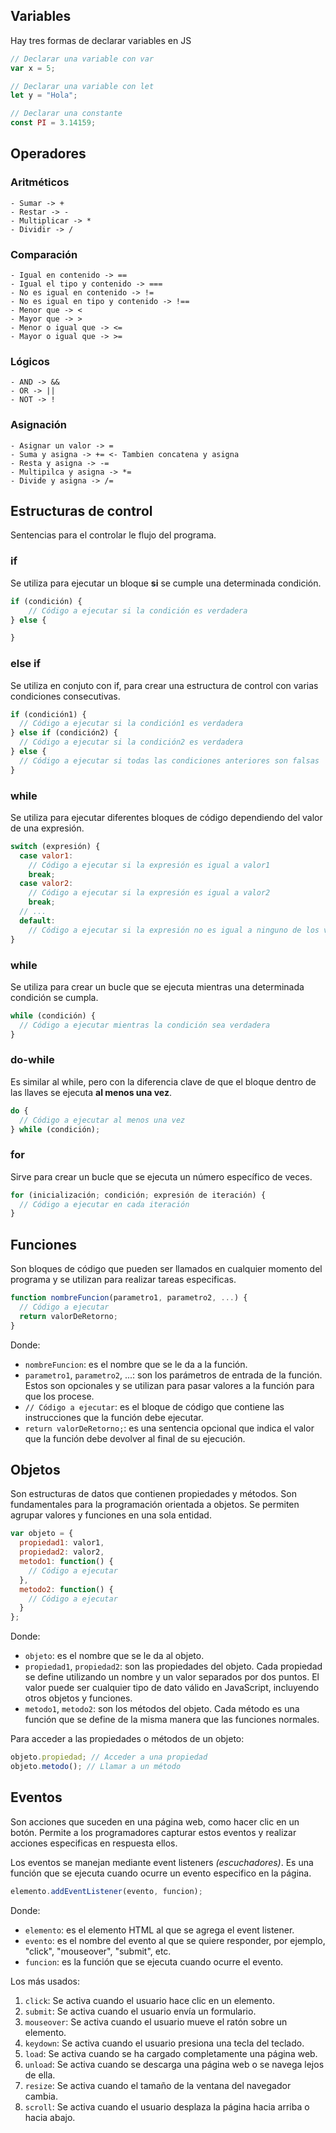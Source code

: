 ## Variables
Hay tres formas de declarar variables en JS

```javascript
// Declarar una variable con var
var x = 5;

// Declarar una variable con let
let y = "Hola";

// Declarar una constante
const PI = 3.14159;

```

## Operadores
### Aritméticos
	- Sumar -> +
	- Restar -> - 
	- Multiplicar -> *
	- Dividir -> /

### Comparación
	- Igual en contenido -> ==
	- Igual el tipo y contenido -> ===
	- No es igual en contenido -> !=
	- No es igual en tipo y contenido -> !==
	- Menor que -> <
	- Mayor que -> >
	- Menor o igual que -> <=
	- Mayor o igual que -> >=

### Lógicos
	- AND -> &&
	- OR -> ||
	- NOT -> !

### Asignación
	- Asignar un valor -> =
	- Suma y asigna -> += <- Tambien concatena y asigna
	- Resta y asigna -> -=
	- Multipilca y asigna -> *=
	- Divide y asigna -> /=


## Estructuras de control
Sentencias para el controlar le flujo del programa.

### if
Se utiliza para ejecutar un bloque **si** se cumple una determinada condición.
```javascript
if (condición) {
	// Código a ejecutar si la condición es verdadera
} else {

}
```

### else if
Se utiliza en conjuto con if, para crear una estructura de control con varias condiciones consecutivas.
```javascript
if (condición1) {
  // Código a ejecutar si la condición1 es verdadera
} else if (condición2) {
  // Código a ejecutar si la condición2 es verdadera
} else {
  // Código a ejecutar si todas las condiciones anteriores son falsas
}
```

### while
Se utiliza para ejecutar diferentes bloques de código dependiendo del valor de una expresión.
```javascript
switch (expresión) {
  case valor1:
    // Código a ejecutar si la expresión es igual a valor1
    break;
  case valor2:
    // Código a ejecutar si la expresión es igual a valor2
    break;
  // ...
  default:
    // Código a ejecutar si la expresión no es igual a ninguno de los valores anteriores
}
```

### while
Se utiliza para crear un bucle que se ejecuta mientras una determinada condición se cumpla.
```javascript
while (condición) {
  // Código a ejecutar mientras la condición sea verdadera
}
```

### do-while
Es similar al while, pero con la diferencia clave de que el bloque dentro de las llaves se ejecuta **al menos una vez**.
```javascript
do {
  // Código a ejecutar al menos una vez
} while (condición);
```

### for
Sirve para crear un bucle que se ejecuta un número específico de veces.
```javascript
for (inicialización; condición; expresión de iteración) {
  // Código a ejecutar en cada iteración
}
```

## Funciones
Son bloques de código que pueden ser llamados en cualquier momento del programa y se utilizan para realizar tareas especificas.

```javascript
function nombreFuncion(parametro1, parametro2, ...) {
  // Código a ejecutar
  return valorDeRetorno;
}
```

Donde: 
-   `nombreFuncion`: es el nombre que se le da a la función.
-   `parametro1`, `parametro2`, ...: son los parámetros de entrada de la función. Estos son opcionales y se utilizan para pasar valores a la función para que los procese.
-   `// Código a ejecutar`: es el bloque de código que contiene las instrucciones que la función debe ejecutar.
-   `return valorDeRetorno;`: es una sentencia opcional que indica el valor que la función debe devolver al final de su ejecución.

## Objetos
Son estructuras de datos que contienen propiedades y métodos. Son fundamentales para la programación orientada a objetos. Se permiten agrupar valores y funciones en una sola entidad.

```javascript
var objeto = {
  propiedad1: valor1,
  propiedad2: valor2,
  metodo1: function() {
    // Código a ejecutar
  },
  metodo2: function() {
    // Código a ejecutar
  }
};
```

Donde:

-   `objeto`: es el nombre que se le da al objeto.
-   `propiedad1`, `propiedad2`: son las propiedades del objeto. Cada propiedad se define utilizando un nombre y un valor separados por dos puntos. El valor puede ser cualquier tipo de dato válido en JavaScript, incluyendo otros objetos y funciones.
-   `metodo1`, `metodo2`: son los métodos del objeto. Cada método es una función que se define de la misma manera que las funciones normales.

Para acceder a las propiedades o métodos de un objeto:

```javascript
objeto.propiedad; // Acceder a una propiedad
objeto.metodo(); // Llamar a un método
```

## Eventos
Son acciones que suceden en una página web, como hacer clic en un botón. Permite a los programadores capturar estos eventos y realizar acciones especificas en respuesta ellos.

Los eventos se manejan mediante event listeners *(escuchadores)*. Es una función que se ejecuta cuando ocurre un evento especifico en la página.

```javascript
elemento.addEventListener(evento, funcion);
```

Donde:

-   `elemento`: es el elemento HTML al que se agrega el event listener.
-   `evento`: es el nombre del evento al que se quiere responder, por ejemplo, "click", "mouseover", "submit", etc.
-   `funcion`: es la función que se ejecuta cuando ocurre el evento.

Los más usados:
1.  `click`: Se activa cuando el usuario hace clic en un elemento.
2.  `submit`: Se activa cuando el usuario envía un formulario.
3.  `mouseover`: Se activa cuando el usuario mueve el ratón sobre un elemento.
4.  `keydown`: Se activa cuando el usuario presiona una tecla del teclado.
5.  `load`: Se activa cuando se ha cargado completamente una página web.
6.  `unload`: Se activa cuando se descarga una página web o se navega lejos de ella.
7.  `resize`: Se activa cuando el tamaño de la ventana del navegador cambia.
8.  `scroll`: Se activa cuando el usuario desplaza la página hacia arriba o hacia abajo.

